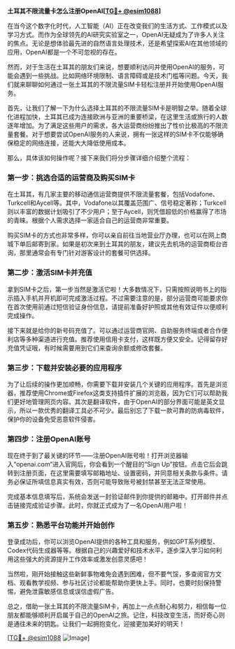 **土耳其不限流量卡怎么注册OpenAI[[TG💪+ @esim1088](https://t.me/s/esim1088)]**

在当今这个数字化时代，人工智能（AI）正在改变我们的生活方式、工作模式以及学习方式。而作为全球领先的AI研究实验室之一，OpenAI无疑成为了许多人关注的焦点。无论是想体验最先进的自然语言处理技术，还是希望探索AI在其他领域的应用，OpenAI都是一个不可忽视的存在。

然而，对于生活在土耳其的朋友们来说，想要顺利访问并使用OpenAI的服务，可能会遇到一些挑战。比如网络环境限制、语言障碍或是技术门槛等问题。今天，我们就来聊聊如何通过一张土耳其的不限流量SIM卡轻松注册并开始使用OpenAI服务。

首先，让我们了解一下为什么选择土耳其的不限流量SIM卡是明智之举。随着全球化进程加快，土耳其已成为连接欧洲与亚洲的重要桥梁，在这里生活或旅行的人数逐年增加。为了满足这些用户的需求，各大运营商纷纷推出了性价比极高的不限流量套餐。对于想要尝试OpenAI服务的人来说，拥有一张这样的SIM卡不仅能够确保稳定的网络连接，还能大大降低使用成本。

那么，具体该如何操作呢？接下来我们将分步骤详细介绍整个流程：

### 第一步：挑选合适的运营商及购买SIM卡

在土耳其，有几家主要的移动通信运营商提供不限流量套餐，包括Vodafone、Turkcell和Aycell等。其中，Vodafone以其覆盖范围广、信号稳定著称；Turkcell则以丰富的数据计划吸引了不少用户；至于Aycell，则凭借超低的价格赢得了市场的青睐。根据个人需求选择一家适合自己的运营商非常重要。

购买SIM卡的方式也非常多样，你可以亲自前往当地营业厅办理，也可以在网上商城下单后邮寄到家。如果是初次来到土耳其的朋友，建议先去机场的运营商柜台咨询，那里通常会有专门针对游客设计的套餐可供选择。

### 第二步：激活SIM卡并充值

拿到SIM卡之后，第一步当然是激活它啦！大多数情况下，只需按照说明书上的指示插入手机并开机即可完成激活过程。不过需要注意的是，部分运营商可能要求你在首次使用前通过短信验证身份信息，请提前准备好护照或其他有效证件以便顺利完成操作。

接下来就是给你的新号码充值了。可以通过运营商官网、自助服务终端或者合作便利店等多种渠道进行充值。推荐使用信用卡支付，这样既方便又安全。记得留存好充值凭证哦，有时候需要用到它们来查询余额或修改套餐。

### 第三步：下载并安装必要的应用程序

为了让后续的操作更加顺畅，你需要下载并安装几个关键的应用程序。首先是浏览器，推荐使用Chrome或Firefox这类支持插件扩展的浏览器，因为它们可以帮助我们更好地管理网页内容。其次是翻译软件，由于OpenAI的部分界面可能是英文显示，所以一款优秀的翻译工具必不可少。最后别忘了下载一款可靠的防病毒软件，保护你的设备免受恶意软件侵害。

### 第四步：注册OpenAI账号

现在终于到了最关键的环节——注册OpenAI账号啦！打开浏览器输入“openai.com”进入官网后，你会看到一个醒目的“Sign Up”按钮。点击它后会跳转到注册页面，在这里需要填写邮箱地址、设置密码，并同意相关条款与条件。请务必保证所填信息真实有效，否则可能导致账号被封禁甚至无法正常使用。

完成基本信息填写后，系统会发送一封验证邮件到你提供的邮箱中。打开邮件并点击链接完成验证步骤。此时，你就正式成为了一名OpenAI用户啦！

### 第五步：熟悉平台功能并开始创作

登录成功后，你可以浏览OpenAI提供的各种工具和服务，例如GPT系列模型、Codex代码生成器等等。根据自己的兴趣爱好和技术水平，逐步深入学习如何利用这些强大的资源提升工作效率或激发创意灵感吧！

当然啦，刚开始接触这些新鲜事物难免会遇到困难，但不要气馁，多查阅官方文档、观看教学视频、参与社区讨论都能帮助你更快上手。同时，也要时刻保持警惕，避免泄露敏感信息或误信虚假广告。

总之，借助一张土耳其的不限流量SIM卡，再加上一点点耐心和努力，相信每一位朋友都能够顺利开启属于自己的OpenAI之旅。记住，科技改变生活，而好奇心则是通往未来的钥匙。让我们一起拥抱变化，迎接更加美好的明天！

[[TG💪+ @esim1088](https://t.me/s/esim1088) ![Image](https://i.postimg.cc/4NQfJmqS/Snipaste-2025-05-13-00-14-12.png)]